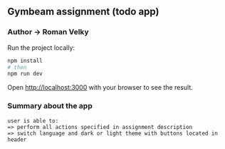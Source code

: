 ## Gymbeam assignment (todo app)

### Author -> Roman Velky

Run the project locally:

```bash
npm install
# then
npm run dev
```

Open [http://localhost:3000](http://localhost:3000) with your browser to see the result.

### Summary about the app

```
user is able to:
=> perform all actions specified in assignment description
=> switch language and dark or light theme with buttons located in header
```
